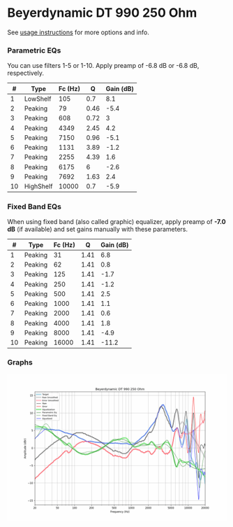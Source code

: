 # Beyerdynamic DT 990 250 Ohm
See [usage instructions](https://github.com/jaakkopasanen/AutoEq#usage) for more options and info.

### Parametric EQs
You can use filters 1-5 or 1-10. Apply preamp of -6.8 dB or -6.8 dB, respectively.

|   # | Type      |   Fc (Hz) |    Q |   Gain (dB) |
|-----|-----------|-----------|------|-------------|
|   1 | LowShelf  |       105 | 0.7  |         8.1 |
|   2 | Peaking   |        79 | 0.46 |        -5.4 |
|   3 | Peaking   |       608 | 0.72 |         3   |
|   4 | Peaking   |      4349 | 2.45 |         4.2 |
|   5 | Peaking   |      7150 | 0.96 |        -5.1 |
|   6 | Peaking   |      1131 | 3.89 |        -1.2 |
|   7 | Peaking   |      2255 | 4.39 |         1.6 |
|   8 | Peaking   |      6175 | 6    |        -2.6 |
|   9 | Peaking   |      7692 | 1.63 |         2.4 |
|  10 | HighShelf |     10000 | 0.7  |        -5.9 |

### Fixed Band EQs
When using fixed band (also called graphic) equalizer, apply preamp of **-7.0 dB** (if available) and set gains manually with these parameters.

|   # | Type    |   Fc (Hz) |    Q |   Gain (dB) |
|-----|---------|-----------|------|-------------|
|   1 | Peaking |        31 | 1.41 |         6.8 |
|   2 | Peaking |        62 | 1.41 |         0.8 |
|   3 | Peaking |       125 | 1.41 |        -1.7 |
|   4 | Peaking |       250 | 1.41 |        -1.2 |
|   5 | Peaking |       500 | 1.41 |         2.5 |
|   6 | Peaking |      1000 | 1.41 |         1.1 |
|   7 | Peaking |      2000 | 1.41 |         0.6 |
|   8 | Peaking |      4000 | 1.41 |         1.8 |
|   9 | Peaking |      8000 | 1.41 |        -4.9 |
|  10 | Peaking |     16000 | 1.41 |       -11.2 |

### Graphs
![](./Beyerdynamic%20DT%20990%20250%20Ohm.png)
